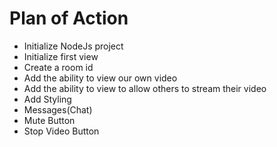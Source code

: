 # Plan of Action
- Initialize NodeJs project
- Initialize first view
- Create a room id
- Add the ability to view our own video
- Add the ability to view to allow others to stream their video
- Add Styling
- Messages(Chat)
- Mute Button
- Stop Video Button